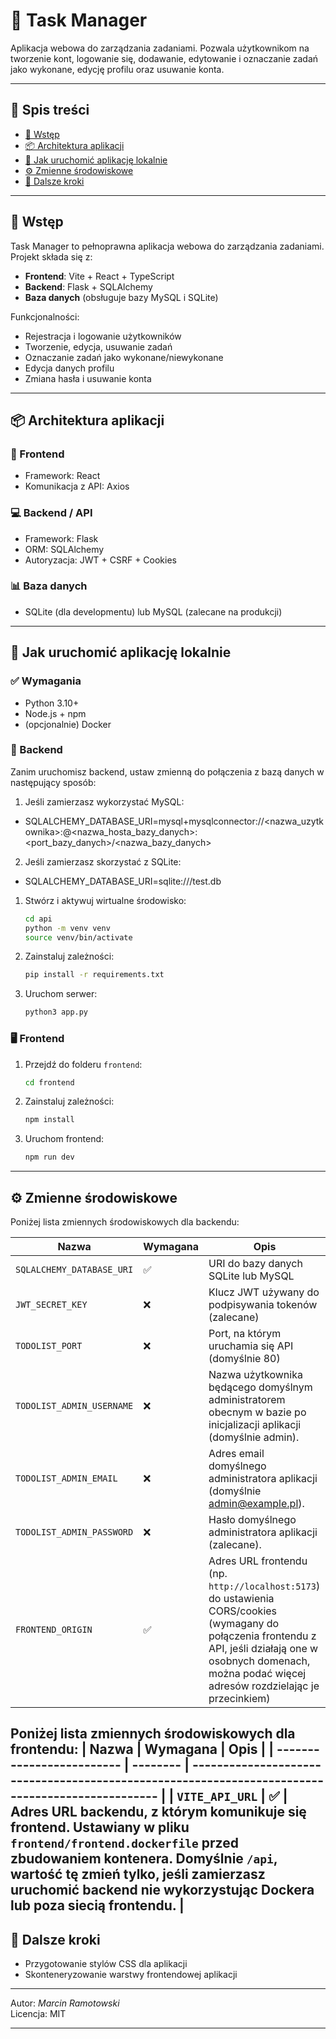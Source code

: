 # 📝 Task Manager

Aplikacja webowa do zarządzania zadaniami. Pozwala użytkownikom na tworzenie kont, logowanie się, dodawanie, edytowanie i oznaczanie zadań jako wykonane, edycję profilu oraz usuwanie konta.

---

## 📆 Spis treści

- [📖 Wstęp](#-wstęp)
- [📦 Architektura aplikacji](#-architektura-aplikacji)
- [🚀 Jak uruchomić aplikację lokalnie](#-jak-uruchomić-aplikację-lokalnie)
- [⚙️ Zmienne środowiskowe](#⚙️-zmienne-środowiskowe)
- [📅 Dalsze kroki](#-dalsze-kroki)

---

## 📖 Wstęp

Task Manager to pełnoprawna aplikacja webowa do zarządzania zadaniami. Projekt składa się z:

- **Frontend**: Vite + React + TypeScript
- **Backend**: Flask + SQLAlchemy
- **Baza danych** (obsługuje bazy MySQL i SQLite)

Funkcjonalności:

- Rejestracja i logowanie użytkowników
- Tworzenie, edycja, usuwanie zadań
- Oznaczanie zadań jako wykonane/niewykonane
- Edycja danych profilu
- Zmiana hasła i usuwanie konta

---

## 📦 Architektura aplikacji

### 🔌 Frontend

- Framework: React
- Komunikacja z API: Axios

### 💻 Backend / API

- Framework: Flask
- ORM: SQLAlchemy
- Autoryzacja: JWT + CSRF + Cookies

### 📊 Baza danych

- SQLite (dla developmentu) lub MySQL (zalecane na produkcji)

---

## 🚀 Jak uruchomić aplikację lokalnie

### ✅ Wymagania

- Python 3.10+
- Node.js + npm
- (opcjonalnie) Docker

### 🔧 Backend

Zanim uruchomisz backend, ustaw zmienną do połączenia z bazą danych w następujący sposób:
1) Jeśli zamierzasz wykorzystać MySQL:
- SQLALCHEMY_DATABASE_URI=mysql+mysqlconnector://<nazwa_uzytkownika>:<haslo>@<nazwa_hosta_bazy_danych>:<port_bazy_danych>/<nazwa_bazy_danych>
2) Jeśli zamierzasz skorzystać z SQLite:
- SQLALCHEMY_DATABASE_URI=sqlite:///test.db

1. Stwórz i aktywuj wirtualne środowisko:
   ```bash
   cd api
   python -m venv venv
   source venv/bin/activate
   ```
2. Zainstaluj zależności:
   ```bash
   pip install -r requirements.txt
   ```
3. Uruchom serwer:
   ```bash
   python3 app.py
   ```

### 🖥️ Frontend

1. Przejdź do folderu `frontend`:
   ```bash
   cd frontend
   ```
2. Zainstaluj zależności:
   ```bash
   npm install
   ```
3. Uruchom frontend:
   ```bash
   npm run dev
   ```

---

## ⚙️ Zmienne środowiskowe

Poniżej lista zmiennych środowiskowych dla backendu:

| Nazwa                     | Wymagana | Opis                                                                                             |
| ------------------------- | -------- | ------------------------------------------------------------------------------------------------ |
| `SQLALCHEMY_DATABASE_URI` | ✅        | URI do bazy danych SQLite lub MySQL                             |
| `JWT_SECRET_KEY`          | ❌        | Klucz JWT używany do podpisywania tokenów (zalecane)                                             |
| `TODOLIST_PORT`                | ❌        | Port, na którym uruchamia się API (domyślnie 80)                                                                |
| `TODOLIST_ADMIN_USERNAME` | ❌        | Nazwa użytkownika będącego domyślnym administratorem obecnym w bazie po inicjalizacji aplikacji (domyślnie admin). |
| `TODOLIST_ADMIN_EMAIL` | ❌        | Adres email domyślnego administratora aplikacji (domyślnie admin@example.pl). |
| `TODOLIST_ADMIN_PASSWORD` | ❌        | Hasło domyślnego administratora aplikacji (zalecane). |
| `FRONTEND_ORIGIN`         | ✅        | Adres URL frontendu (np. `http://localhost:5173`) do ustawienia CORS/cookies (wymagany do połączenia frontendu z API, jeśli działają one w osobnych domenach, można podać więcej adresów rozdzielając je przecinkiem)                    |

Poniżej lista zmiennych środowiskowych dla frontendu:
| Nazwa                     | Wymagana | Opis                                                                                             |
| ------------------------- | -------- | ------------------------------------------------------------------------------------------------ |
| `VITE_API_URL`            | ✅       | Adres URL backendu, z którym komunikuje się frontend. Ustawiany w pliku `frontend/frontend.dockerfile` przed zbudowaniem kontenera. Domyślnie `/api`, wartość tę zmień tylko, jeśli zamierzasz uruchomić backend nie wykorzystując Dockera lub poza siecią frontendu. |
---

## 📅 Dalsze kroki

- Przygotowanie stylów CSS dla aplikacji
- Skonteneryzowanie warstwy frontendowej aplikacji

---

Autor: *Marcin Ramotowski*\
Licencja: MIT

---
